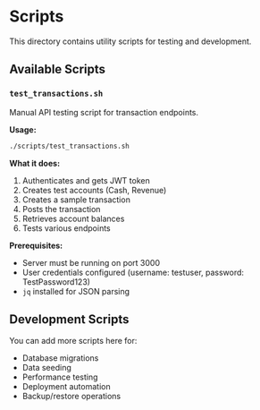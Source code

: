 # Scripts

This directory contains utility scripts for testing and development.

## Available Scripts

### `test_transactions.sh`
Manual API testing script for transaction endpoints.

**Usage:**
```bash
./scripts/test_transactions.sh
```

**What it does:**
1. Authenticates and gets JWT token
2. Creates test accounts (Cash, Revenue)
3. Creates a sample transaction
4. Posts the transaction
5. Retrieves account balances
6. Tests various endpoints

**Prerequisites:**
- Server must be running on port 3000
- User credentials configured (username: testuser, password: TestPassword123)
- `jq` installed for JSON parsing

## Development Scripts

You can add more scripts here for:
- Database migrations
- Data seeding
- Performance testing
- Deployment automation
- Backup/restore operations
